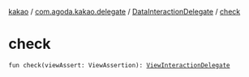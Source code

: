 [kakao](../../index.md) / [com.agoda.kakao.delegate](../index.md) / [DataInteractionDelegate](index.md) / [check](./check.md)

# check

`fun check(viewAssert: ViewAssertion): `[`ViewInteractionDelegate`](../-view-interaction-delegate/index.md)